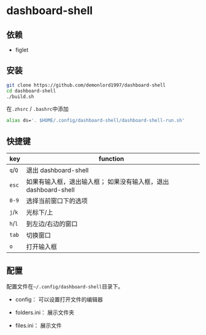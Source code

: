 # dashboard-shell

## 依赖

- figlet

## 安装
```bash
git clone https://github.com/demonlord1997/dashboard-shell
cd dashboard-shell
./build.sh
```
在`.zhsrc` / `.bashrc`中添加
```bash
alias ds='. $HOME/.config/dashboard-shell/dashboard-shell-run.sh'
```

## 快捷键
| key     | function                                                        |
|---------|-----------------------------------------------------------------|
| `q`/`Q` | 退出 dashboard-shell                                            |
| `esc`   | 如果有输入框，退出输入框； 如果没有输入框，退出 dashboard-shell |
| `0-9`   | 选择当前窗口下的选项                                            |
| `j`/`k` | 光标下/上                                                       |
| `h`/`l` | 到左边/右边的窗口                                               |
| `tab`   | 切换窗口                                                        |
| `o`     | 打开输入框                                                      |

## 配置
配置文件在`~/.config/dashboard-shell`目录下。

- config：
可以设置打开文件的编辑器

- folders.ini：
展示文件夹

- files.ini：
展示文件


